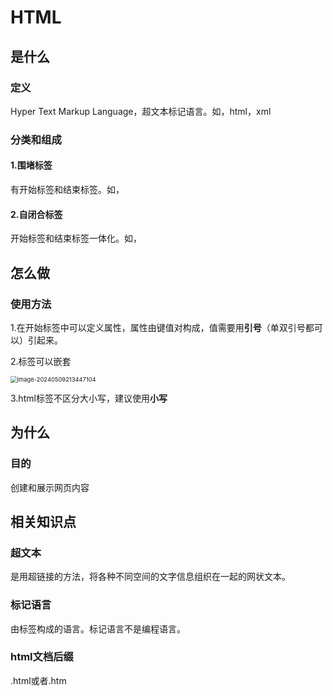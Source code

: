 # HTML

## 是什么

### 定义

Hyper Text Markup Language，超文本标记语言。如，html，xml

### 分类和组成

#### 1.围堵标签

有开始标签和结束标签。如，<html></html>

#### 2.自闭合标签

开始标签和结束标签一体化。如，<br/>



## 怎么做

### 使用方法

1.在开始标签中可以定义属性，属性由键值对构成，值需要用**引号**（单双引号都可以）引起来。

2.标签可以嵌套

<img src="../TyporaImage/image-20240509213447104.png" alt="image-20240509213447104" style="zoom:67%;" />

3.html标签不区分大小写，建议使用**小写**

## 为什么

### 目的

创建和展示网页内容

## 相关知识点

### 超文本

是用超链接的方法，将各种不同空间的文字信息组织在一起的网状文本。

### 标记语言

由标签构成的语言。标记语言不是编程语言。

### html文档后缀

.html或者.htm